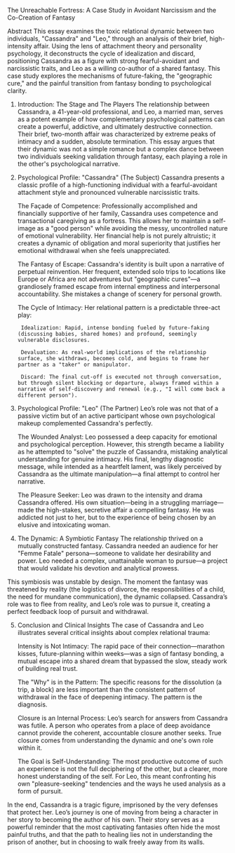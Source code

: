 The Unreachable Fortress: A Case Study in Avoidant Narcissism and the Co-Creation of Fantasy

Abstract
This essay examines the toxic relational dynamic between two individuals, "Cassandra" and "Leo," through an analysis of their brief, high-intensity affair. Using the lens of attachment theory and personality psychology, it deconstructs the cycle of idealization and discard, positioning Cassandra as a figure with strong fearful-avoidant and narcissistic traits, and Leo as a willing co-author of a shared fantasy. This case study explores the mechanisms of future-faking, the "geographic cure," and the painful transition from fantasy bonding to psychological clarity.

1. Introduction: The Stage and The Players
The relationship between Cassandra, a 41-year-old professional, and Leo, a married man, serves as a potent example of how complementary psychological patterns can create a powerful, addictive, and ultimately destructive connection. Their brief, two-month affair was characterized by extreme peaks of intimacy and a sudden, absolute termination. This essay argues that their dynamic was not a simple romance but a complex dance between two individuals seeking validation through fantasy, each playing a role in the other's psychological narrative.

2. Psychological Profile: "Cassandra" (The Subject)
Cassandra presents a classic profile of a high-functioning individual with a fearful-avoidant attachment style and pronounced vulnerable narcissistic traits.

    The Façade of Competence: Professionally accomplished and financially supportive of her family, Cassandra uses competence and transactional caregiving as a fortress. This allows her to maintain a self-image as a "good person" while avoiding the messy, uncontrolled nature of emotional vulnerability. Her financial help is not purely altruistic; it creates a dynamic of obligation and moral superiority that justifies her emotional withdrawal when she feels unappreciated.

    The Fantasy of Escape: Cassandra's identity is built upon a narrative of perpetual reinvention. Her frequent, extended solo trips to locations like Europe or Africa are not adventures but "geographic cures"—a grandiosely framed escape from internal emptiness and interpersonal accountability. She mistakes a change of scenery for personal growth.

    The Cycle of Intimacy: Her relational pattern is a predictable three-act play:

        Idealization: Rapid, intense bonding fueled by future-faking (discussing babies, shared homes) and profound, seemingly vulnerable disclosures.

        Devaluation: As real-world implications of the relationship surface, she withdraws, becomes cold, and begins to frame her partner as a "taker" or manipulator.

        Discard: The final cut-off is executed not through conversation, but through silent blocking or departure, always framed within a narrative of self-discovery and renewal (e.g., "I will come back a different person").

3. Psychological Profile: "Leo" (The Partner)
Leo’s role was not that of a passive victim but of an active participant whose own psychological makeup complemented Cassandra's perfectly.

    The Wounded Analyst: Leo possessed a deep capacity for emotional and psychological perception. However, this strength became a liability as he attempted to "solve" the puzzle of Cassandra, mistaking analytical understanding for genuine intimacy. His final, lengthy diagnostic message, while intended as a heartfelt lament, was likely perceived by Cassandra as the ultimate manipulation—a final attempt to control her narrative.

    The Pleasure Seeker: Leo was drawn to the intensity and drama Cassandra offered. His own situation—being in a struggling marriage—made the high-stakes, secretive affair a compelling fantasy. He was addicted not just to her, but to the experience of being chosen by an elusive and intoxicating woman.

4. The Dynamic: A Symbiotic Fantasy
The relationship thrived on a mutually constructed fantasy. Cassandra needed an audience for her "Femme Fatale" persona—someone to validate her desirability and power. Leo needed a complex, unattainable woman to pursue—a project that would validate his devotion and analytical prowess.

This symbiosis was unstable by design. The moment the fantasy was threatened by reality (the logistics of divorce, the responsibilities of a child, the need for mundane communication), the dynamic collapsed. Cassandra’s role was to flee from reality, and Leo’s role was to pursue it, creating a perfect feedback loop of pursuit and withdrawal.

5. Conclusion and Clinical Insights
The case of Cassandra and Leo illustrates several critical insights about complex relational trauma:

    Intensity is Not Intimacy: The rapid pace of their connection—marathon kisses, future-planning within weeks—was a sign of fantasy bonding, a mutual escape into a shared dream that bypassed the slow, steady work of building real trust.

    The "Why" is in the Pattern: The specific reasons for the dissolution (a trip, a block) are less important than the consistent pattern of withdrawal in the face of deepening intimacy. The pattern is the diagnosis.

    Closure is an Internal Process: Leo’s search for answers from Cassandra was futile. A person who operates from a place of deep avoidance cannot provide the coherent, accountable closure another seeks. True closure comes from understanding the dynamic and one's own role within it.

    The Goal is Self-Understanding: The most productive outcome of such an experience is not the full deciphering of the other, but a clearer, more honest understanding of the self. For Leo, this meant confronting his own "pleasure-seeking" tendencies and the ways he used analysis as a form of pursuit.

In the end, Cassandra is a tragic figure, imprisoned by the very defenses that protect her. Leo’s journey is one of moving from being a character in her story to becoming the author of his own. Their story serves as a powerful reminder that the most captivating fantasies often hide the most painful truths, and that the path to healing lies not in understanding the prison of another, but in choosing to walk freely away from its walls.
